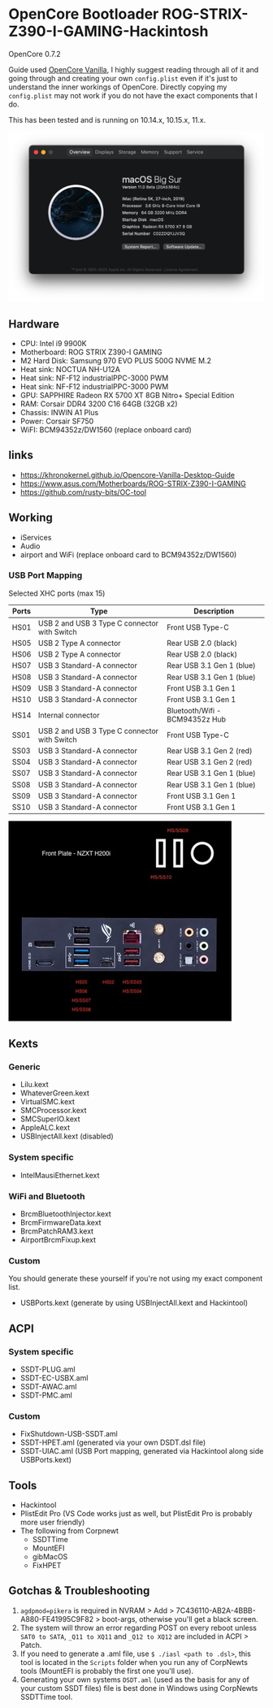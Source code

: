 # OpenCore Bootloader ROG-STRIX-Z390-I-GAMING-Hackintosh

OpenCore 0.7.2

Guide used [OpenCore Vanilla](https://khronokernel.github.io/Opencore-Vanilla-Desktop-Guide/), I highly suggest reading through all of it and going through and creating your own `config.plist` even if it's just to understand the inner workings of OpenCore. Directly copying my `config.plist` may not work if you do not have the exact components that I do.

This has been tested and is running on 10.14.x, 10.15.x, 11.x.

![System Info](info.png)


## Hardware

 - CPU: Intel i9 9900K
 - Motherboard: ROG STRIX Z390-I GAMING
 - M2 Hard Disk: Samsung 970 EVO PLUS 500G NVME M.2
 - Heat sink: NOCTUA NH-U12A
 - Heat sink: NF-F12 industrialPPC-3000 PWM
 - Heat sink: NF-F12 industrialPPC-3000 PWM
 - GPU: SAPPHIRE Radeon RX 5700 XT 8GB Nitro+ Special Edition
 - RAM: Corsair DDR4 3200 C16 64GB (32GB x2)
 - Chassis: INWIN A1 Plus
 - Power: Corsair SF750
 - WiFI: BCM94352z/DW1560 (replace onboard card)

## links

 - https://khronokernel.github.io/Opencore-Vanilla-Desktop-Guide
 - https://www.asus.com/Motherboards/ROG-STRIX-Z390-I-GAMING
 - https://github.com/rusty-bits/OC-tool

## Working

- iServices
- Audio
- airport and WiFi (replace onboard card to BCM94352z/DW1560)

### USB Port Mapping


Selected XHC ports (max 15)

| Ports | Type | Description |
| --- | --- | --- |
| HS01 | USB 2 and USB 3 Type C connector with Switch | Front USB Type-C |
| HS05 | USB 2 Type A connector | Rear USB 2.0 (black) |
| HS06 | USB 2 Type A connector | Rear USB 2.0 (black) |
| HS07 | USB 3 Standard-A connector | Rear USB 3.1 Gen 1 (blue) |
| HS08 | USB 3 Standard-A connector | Rear USB 3.1 Gen 1 (blue) |
| HS09 | USB 3 Standard-A connector | Front USB 3.1 Gen 1 |
| HS10 | USB 3 Standard-A connector | Front USB 3.1 Gen 1 |
| HS14 | Internal connector | Bluetooth/Wifi - BCM94352z Hub |
| SS01 | USB 2 and USB 3 Type C connector with Switch | Front USB Type-C |
| SS03 | USB 3 Standard-A connector | Rear USB 3.1 Gen 2 (red) |
| SS04 | USB 3 Standard-A connector | Rear USB 3.1 Gen 2 (red) |
| SS07 | USB 3 Standard-A connector | Rear USB 3.1 Gen 1 (blue) |
| SS08 | USB 3 Standard-A connector | Rear USB 3.1 Gen 1 (blue) |
| SS09 | USB 3 Standard-A connector | Front USB 3.1 Gen 1 |
| SS10 | USB 3 Standard-A connector | Front USB 3.1 Gen 1 |

![USB Ports](usbports.jpg)

## Kexts

### Generic

- Lilu.kext
- WhateverGreen.kext
- VirtualSMC.kext
- SMCProcessor.kext
- SMCSuperIO.kext
- AppleALC.kext
- USBInjectAll.kext (disabled)

### System specific

- IntelMausiEthernet.kext

### WiFi and Bluetooth
 - BrcmBluetoothInjector.kext
 - BrcmFirmwareData.kext
 - BrcmPatchRAM3.kext
 - AirportBrcmFixup.kext

### Custom

You should generate these yourself if you're not using my exact component list.

- USBPorts.kext (generate by using USBInjectAll.kext and Hackintool)

## ACPI

### System specific

- SSDT-PLUG.aml
- SSDT-EC-USBX.aml
- SSDT-AWAC.aml
- SSDT-PMC.aml

### Custom

- FixShutdown-USB-SSDT.aml
- SSDT-HPET.aml (generated via your own DSDT.dsl file)
- SSDT-UIAC.aml (USB Port mapping, generated via Hackintool along side USBPorts.kext)

## Tools

- Hackintool
- PlistEdit Pro (VS Code works just as well, but PlistEdit Pro is probably more user friendly)
- The following from Corpnewt
  - SSDTTime
  - MountEFI
  - gibMacOS
  - FixHPET

## Gotchas & Troubleshooting

1. `agdpmod=pikera` is required in NVRAM > Add > 7C436110-AB2A-4BBB-A880-FE41995C9F82 > boot-args, otherwise you'll get a black screen.
2. The system will throw an error regarding POST on every reboot unless `SAT0 to SATA`, `_Q11 to XQ11` and `_Q12 to XQ12` are included in ACPI > Patch.
3. If you need to generate a .aml file, use `$ ./iasl <path to .dsl>`, this tool is located in the `Scripts` folder when you run any of CorpNewts tools (MountEFI is probably the first one you'll use).
4. Generating your own systems `DSDT.aml` (used as the basis for any of your custom SSDT files) file is best done in Windows using CorpNewts SSDTTime tool.
